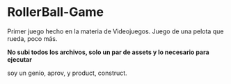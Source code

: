 # RollerBall-Game
Primer juego hecho en la materia de Videojuegos. Juego de una pelota que rueda, poco más.

**No subi todos los archivos, solo un par de assets y lo necesario para ejecutar**

soy un genio, aprov, y product, construct.
